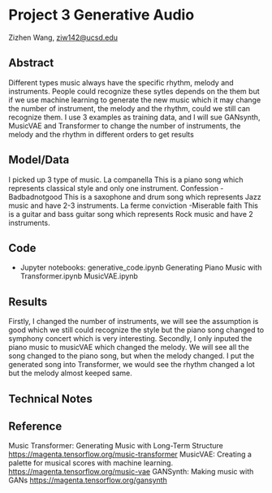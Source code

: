# Project 3 Generative Audio

Zizhen Wang, ziw142@ucsd.edu



## Abstract

Different types music always have the specific rhythm, melody and instruments. People could recognize these sytles depends on the them but if we use machine learning to generate the new music which it may change the number of instrument, the melody and the rhythm, could we still can recognize them. I use 3 examples as training data, and I will sue GANsynth, MusicVAE and Transformer to change the number of instruments, the melody and the rhythm in different orders to get results

## Model/Data

I picked up 3 type of music.
La companella
This is a piano song which represents classical style and only one instrument.
Confession -Badbadnotgood
This is a saxophone and drum song which represents Jazz music and have 2-3 instruments.
La ferme conviction -Miserable faith
This is a guitar and bass guitar song which represents Rock music and have 2 instruments.


## Code
- Jupyter notebooks: generative_code.ipynb
                     Generating Piano Music with Transformer.ipynb
                     MusicVAE.ipynb

## Results
Firstly, I changed the number of instruments, we will see the assumption is good which we still could recognize the style but the piano song changed to symphony concert which is very interesting.
Secondly, I only inputed the  piano music to musicVAE which changed the melody. We will see all the song changed to the piano song, but when the melody changed.
I put the generated song into Transformer, we would see the rhythm changed a lot but the melody almost keeped same.

## Technical Notes



## Reference
Music Transformer: Generating Music with Long-Term Structure
https://magenta.tensorflow.org/music-transformer
MusicVAE: Creating a palette for musical scores with machine learning.
https://magenta.tensorflow.org/music-vae
GANSynth: Making music with GANs
https://magenta.tensorflow.org/gansynth

